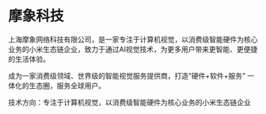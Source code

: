 # 

# 摩象科技

上海摩象网络科技有限公司，是一家专注于计算机视觉，以消费级智能硬件为核心业务的小米生态链企业，致力于通过AI视觉技术，为更多用户带来更智能、更便捷的生活体验。

成为一家消费级领域、世界级的智能视觉服务提供商，打造“硬件+软件+服务” 一体化的生态圈，服务全球用户。

技术方向：专注于计算机视觉，以消费级智能硬件为核心业务的小米生态链企业


